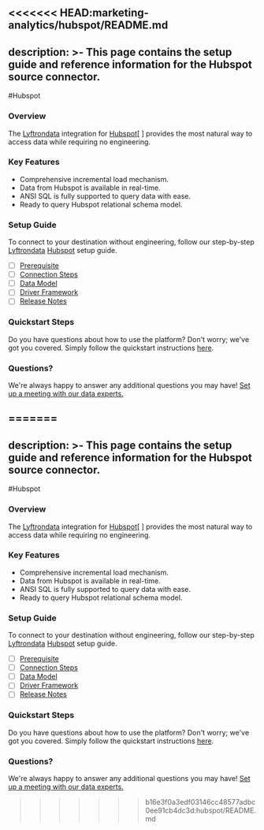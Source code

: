 <<<<<<< HEAD:marketing-analytics/hubspot/README.md
---
description: >-
  This page contains the setup guide and reference information for the Hubspot source connector.
---

#Hubspot

### Overview

The [Lyftrondata](https://www.lyftrondata.com/) integration for [Hubspot](https://www.lyftrondata.com/integration/marketing-analytics/hubspot//)[ ] provides the most natural way to access data while requiring no engineering.

### Key Features

* Comprehensive incremental load mechanism.
* Data from Hubspot is available in real-time.&#x20;
* ANSI SQL is fully supported to query data with ease.
* Ready to query Hubspot relational schema model.

### Setup Guide

To connect to your destination without engineering, follow our step-by-step [Lyftrondata](https://www.lyftrondata.com/)  [Hubspot](https://www.lyftrondata.com/integration/marketing-analytics/hubspot/) setup guide.

* [ ] [Prerequisite](../../marketing-analytics/hubspot/prerequisite.md)
* [ ] [Connection Steps](../../marketing-analytics/hubspot/connection-steps.md)
* [ ] [Data Model](../../marketing-analytics/hubspot/data-model/)
* [ ] [Driver Framework](../../marketing-analytics/hubspot/driver-framework/)
* [ ] [Release Notes](../../marketing-analytics/hubspot/release-notes.md)

### Quickstart Steps

Do you have questions about how to use the platform? Don't worry; we've got you covered. Simply follow the quickstart instructions [here](../../../marketing-analytics/hubspot/quickstart-steps.md).

### Questions? <a href="#questions" id="questions"></a>

We're always happy to answer any additional questions you may have! [Set up a meeting with our data experts.](https://www.lyftrondata.com/book-a-meeting/)

=======
---
description: >-
  This page contains the setup guide and reference information for the Hubspot source connector.
---

#Hubspot

### Overview

The [Lyftrondata](https://www.lyftrondata.com/) integration for [Hubspot](https://www.lyftrondata.com/integration/marketing-analytics/hubspot//)[ ] provides the most natural way to access data while requiring no engineering.

### Key Features

* Comprehensive incremental load mechanism.
* Data from Hubspot is available in real-time.&#x20;
* ANSI SQL is fully supported to query data with ease.
* Ready to query Hubspot relational schema model.

### Setup Guide

To connect to your destination without engineering, follow our step-by-step [Lyftrondata](https://www.lyftrondata.com/)  [Hubspot](https://www.lyftrondata.com/integration/marketing-analytics/hubspot/) setup guide.

* [ ] [Prerequisite](../../marketing-analytics/hubspot/prerequisite.md)
* [ ] [Connection Steps](../../marketing-analytics/hubspot/connection-steps.md)
* [ ] [Data Model](../../marketing-analytics/hubspot/data-model/)
* [ ] [Driver Framework](../../marketing-analytics/hubspot/driver-framework/)
* [ ] [Release Notes](../../marketing-analytics/hubspot/release-notes.md)

### Quickstart Steps

Do you have questions about how to use the platform? Don't worry; we've got you covered. Simply follow the quickstart instructions [here](../../../marketing-analytics/hubspot/quickstart-steps.md).

### Questions? <a href="#questions" id="questions"></a>

We're always happy to answer any additional questions you may have! [Set up a meeting with our data experts.](https://www.lyftrondata.com/book-a-meeting/)

>>>>>>> b16e3f0a3edf03146cc48577adbc0ee91cb4dc3d:hubspot/README.md
